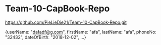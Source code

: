 # Team-10-CapBook-Repo

https://github.com/PieLieDie21/Team-10-CapBook-Repo.git




{userName: "dafadf@g.com", firstName: "afa", lastName: "afa", phoneNo: "32432", dateOfBirth: "2018-12-02", …}
